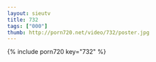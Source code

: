 ```yaml
--- 
layout: sieutv
title: 732
tags: ["000"]
thumb: http://porn720.net/video/732/poster.jpg
---
```

{% include porn720 key="732" %} 
